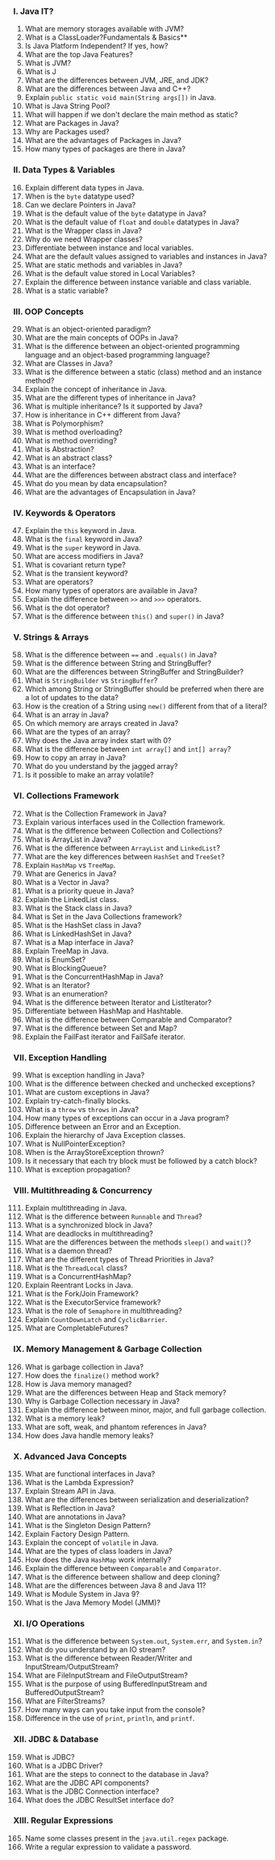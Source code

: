 ### **I. Java IT?**
1. What are memory storages available with JVM?
2. What is a ClassLoader?Fundamentals & Basics**
3. Is Java Platform Independent? If yes, how?
4. What are the top Java Features?
5. What is JVM?
6. What is J
7. What are the differences between JVM, JRE, and JDK?
8. What are the differences between Java and C++?
9. Explain `public static void main(String args[])` in Java.
10. What is Java String Pool?
11. What will happen if we don't declare the main method as static?
12. What are Packages in Java?
13. Why are Packages used?
14. What are the advantages of Packages in Java?
15. How many types of packages are there in Java?

### **II. Data Types & Variables**
16. Explain different data types in Java.
17. When is the `byte` datatype used?
18. Can we declare Pointers in Java?
19. What is the default value of the `byte` datatype in Java?
20. What is the default value of `float` and `double` datatypes in Java?
21. What is the Wrapper class in Java?
22. Why do we need Wrapper classes?
23. Differentiate between instance and local variables.
24. What are the default values assigned to variables and instances in Java?
25. What are static methods and variables in Java?
26. What is the default value stored in Local Variables?
27. Explain the difference between instance variable and class variable.
28. What is a static variable?

### **III. OOP Concepts**
29. What is an object-oriented paradigm?
30. What are the main concepts of OOPs in Java?
31. What is the difference between an object-oriented programming language and an object-based programming language?
32. What are Classes in Java?
33. What is the difference between a static (class) method and an instance method?
34. Explain the concept of inheritance in Java.
35. What are the different types of inheritance in Java?
36. What is multiple inheritance? Is it supported by Java?
37. How is inheritance in C++ different from Java?
38. What is Polymorphism?
39. What is method overloading?
40. What is method overriding?
41. What is Abstraction?
42. What is an abstract class?
43. What is an interface?
44. What are the differences between abstract class and interface?
45. What do you mean by data encapsulation?
46. What are the advantages of Encapsulation in Java?

### **IV. Keywords & Operators**
47. Explain the `this` keyword in Java.
48. What is the `final` keyword in Java?
49. What is the `super` keyword in Java.
50. What are access modifiers in Java?
51. What is covariant return type?
52. What is the transient keyword?
53. What are operators?
54. How many types of operators are available in Java?
55. Explain the difference between `>>` and `>>>` operators.
56. What is the dot operator?
57. What is the difference between `this()` and `super()` in Java?

### **V. Strings & Arrays**
58. What is the difference between `==` and `.equals()` in Java?
59. What is the difference between String and StringBuffer?
60. What are the differences between StringBuffer and StringBuilder?
61. What is `StringBuilder` vs `StringBuffer`?
62. Which among String or StringBuffer should be preferred when there are a lot of updates to the data?
63. How is the creation of a String using `new()` different from that of a literal?
64. What is an array in Java?
65. On which memory are arrays created in Java?
66. What are the types of an array?
67. Why does the Java array index start with 0?
68. What is the difference between `int array[]` and `int[] array`?
69. How to copy an array in Java?
70. What do you understand by the jagged array?
71. Is it possible to make an array volatile?

### **VI. Collections Framework**
72. What is the Collection Framework in Java?
73. Explain various interfaces used in the Collection framework.
74. What is the difference between Collection and Collections?
75. What is ArrayList in Java?
76. What is the difference between `ArrayList` and `LinkedList`?
77. What are the key differences between `HashSet` and `TreeSet`?
78. Explain `HashMap` vs `TreeMap`.
79. What are Generics in Java?
80. What is a Vector in Java?
81. What is a priority queue in Java?
82. Explain the LinkedList class.
83. What is the Stack class in Java?
84. What is Set in the Java Collections framework?
85. What is the HashSet class in Java?
86. What is LinkedHashSet in Java?
87. What is a Map interface in Java?
88. Explain TreeMap in Java.
89. What is EnumSet?
90. What is BlockingQueue?
91. What is the ConcurrentHashMap in Java?
92. What is an Iterator?
93. What is an enumeration?
94. What is the difference between Iterator and ListIterator?
95. Differentiate between HashMap and Hashtable.
96. What is the difference between Comparable and Comparator?
97. What is the difference between Set and Map?
98. Explain the FailFast iterator and FailSafe iterator.

### **VII. Exception Handling**
99. What is exception handling in Java?
100. What is the difference between checked and unchecked exceptions?
101. What are custom exceptions in Java?
102. Explain try-catch-finally blocks.
103. What is a `throw` vs `throws` in Java?
104. How many types of exceptions can occur in a Java program?
105. Difference between an Error and an Exception.
106. Explain the hierarchy of Java Exception classes.
107. What is NullPointerException?
108. When is the ArrayStoreException thrown?
109. Is it necessary that each try block must be followed by a catch block?
110. What is exception propagation?

### **VIII. Multithreading & Concurrency**
111. Explain multithreading in Java.
112. What is the difference between `Runnable` and `Thread`?
113. What is a synchronized block in Java?
114. What are deadlocks in multithreading?
115. What are the differences between the methods `sleep()` and `wait()`?
116. What is a daemon thread?
117. What are the different types of Thread Priorities in Java?
118. What is the `ThreadLocal` class?
119. What is a ConcurrentHashMap?
120. Explain Reentrant Locks in Java.
121. What is the Fork/Join Framework?
122. What is the ExecutorService framework?
123. What is the role of `Semaphore` in multithreading?
124. Explain `CountDownLatch` and `CyclicBarrier`.
125. What are CompletableFutures?

### **IX. Memory Management & Garbage Collection**
126. What is garbage collection in Java?
127. How does the `finalize()` method work?
128. How is Java memory managed?
129. What are the differences between Heap and Stack memory?
130. Why is Garbage Collection necessary in Java?
131. Explain the difference between minor, major, and full garbage collection.
132. What is a memory leak?
133. What are soft, weak, and phantom references in Java?
134. How does Java handle memory leaks?

### **X. Advanced Java Concepts**
135. What are functional interfaces in Java?
136. What is the Lambda Expression?
137. Explain Stream API in Java.
138. What are the differences between serialization and deserialization?
139. What is Reflection in Java?
140. What are annotations in Java?
141. What is the Singleton Design Pattern?
142. Explain Factory Design Pattern.
143. Explain the concept of `volatile` in Java.
144. What are the types of class loaders in Java?
145. How does the Java `HashMap` work internally?
146. Explain the difference between `Comparable` and `Comparator`.
147. What is the difference between shallow and deep cloning?
148. What are the differences between Java 8 and Java 11?
149. What is Module System in Java 9?
150. What is the Java Memory Model (JMM)?

### **XI. I/O Operations**
151. What is the difference between `System.out`, `System.err`, and `System.in`?
152. What do you understand by an IO stream?
153. What is the difference between Reader/Writer and InputStream/OutputStream?
154. What are FileInputStream and FileOutputStream?
155. What is the purpose of using BufferedInputStream and BufferedOutputStream?
156. What are FilterStreams?
157. How many ways can you take input from the console?
158. Difference in the use of `print`, `println`, and `printf`.

### **XII. JDBC & Database**
159. What is JDBC?
160. What is a JDBC Driver?
161. What are the steps to connect to the database in Java?
162. What are the JDBC API components?
163. What is the JDBC Connection interface?
164. What does the JDBC ResultSet interface do?

### **XIII. Regular Expressions**
165. Name some classes present in the `java.util.regex` package.
166. Write a regular expression to validate a password.